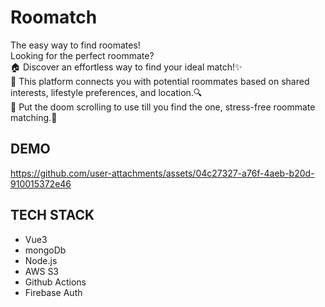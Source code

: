 # Roomatch

The easy way to find roomates!</br>
Looking for the perfect roommate? </br>
🏠 Discover an effortless way to find your ideal match!✨</br> 
🙌 This platform connects you with potential roommates based on shared interests, lifestyle preferences, and location.🔍</br>
🌟 Put the doom scrolling to use till you find the one, stress-free roommate matching.👫 </br>

## DEMO

https://github.com/user-attachments/assets/04c27327-a76f-4aeb-b20d-910015372e46

## TECH STACK
- Vue3
- mongoDb
- Node.js
- AWS S3
- Github Actions
- Firebase Auth
